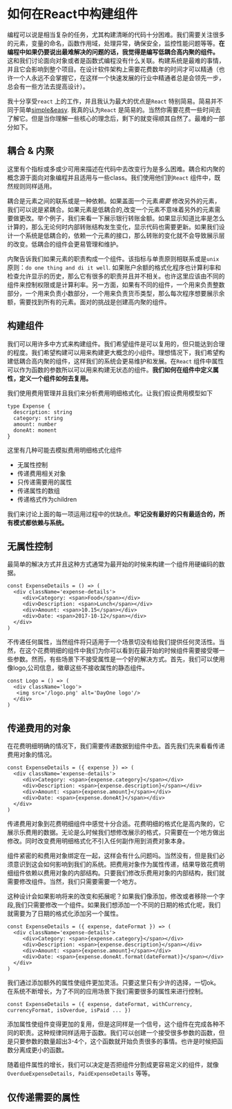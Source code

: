 # 如何在React中构建组件

编程可以说是相当复杂的任务，尤其构建清晰的代码十分困难。我们需要关注很多的元素，变量的命名，函数作用域，处理异常，确保安全，监控性能问题等等。**在编程中如果仍要说出最难解决的问题的话，我觉得是编写低耦合高内聚的组件。** 这和我们讨论面向对象或者是函数式编程没有什么关联。构建系统是最难的事情，并且它会影响到整个项目。在设计软件架构上需要花费数年的时间才可以精通（也许一个人永远不会掌握它，在这样一个快速发展的行业中精通者总是会领先一步，总会有一些方法去提高设计）。

我十分享受`react` 上的工作，并且我认为最大的优点是`React` 特别简易。简易并不同于简单[simple&easy](https://www.infoq.com/presentations/Simple-Made-Easy). 我真的认为`React` 是简易的。当然你需要花费一些时间去了解它。但是当你理解一些核心的理念后，剩下的就变得顺其自然了。最难的一部分如下。

## 耦合 & 内聚
这里有个指标或多或少可用来描述在代码中去改变行为是多么困难。耦合和内聚的概念源于面向对象编程并且适用与一些class。我们使用他们到`React` 组件中，既然规则同样适用。

耦合是元素之间的联系或是一种依赖。如果盖面一个元素*需要* 修改另外的元素，我们可以说是紧耦合。如果元素是低耦合的,改变一个元素不意味着另外的元素需要做更改。举个例子，我们来看一下展示银行转账金额。如果显示知道比率是怎么计算的，那么无论何时内部转账结构发生变化，显示代码也需要更新。如果我们设计一个系统是低耦合的，依赖一个元素的接口，那么转账的变化就不会导致展示层的改变。低耦合的组件会更易管理和维护。

内聚告诉我们如果元素的职责构成一个组件。该指标与单责原则相联系或是`unix` 原则：`do one thing and di it well`. 如果账户余额的格式化程序也计算利率和检查允许显示的历史，那么它有很多的职责并且并不相关。也许这里应该由不同的组件来控制权限或是计算利率。另一方面，如果有不同的组件，一个用来负责整数部分，一个用来负责小数部分，一个用来负责货币类型，那么每次程序想要展示余额，需要找到所有的元素。面对的挑战是创建高内聚的组件。

## 构建组件

我们可以用许多中方式来构建组件。我们希望组件是可以复用的，但只能达到合理的程度。我们希望构建可以用来构建更大概念的小组件。理想情况下，我们希望构建低耦合高内聚的组件，这样我们的系统会更易维护和发展。在`React` 组件中属性可以作为函数的参数所以可以用来构建无状态的组件。**我们如何在组件中定义属性，定义一个组件如何去复用。**

我们使用费用管理并且我们来分析费用明细格式化。让我们假设费用模型如下
```
type Expense {
  description: string
  category: string
  amount: number
  doneAt: moment
}
```

这里有几种可能去模拟费用明细格式化组件

* 无属性控制
*  传递费用相关对象
*  只传递需要用的属性
*  传递属性的数组
*  传递格式作为children

我们来讨论上面的每一项运用过程中的优缺点。**牢记没有最好的只有最适合的，所有模式都依赖与系统。**

## 无属性控制

最简单的解决方式并且这种方式通常为最开始的时候来构建一个组件用硬编码的数据。

```
const ExpenseDetails = () => (
  <div className='expense-details'>
     <div>Category: <span>Food</span></div>
     <div>Description: <span>Lunch</span></div>
     <div>Amount: <span>10.15</span></div>
     <div>Date: <span>2017-10-12</span></div>
  </div>
)
```

不传递任何属性，当然组件将只适用于一个场景切没有给我们提供任何灵活性。当然，在这个花费明细的组件中我们为你可以看到在最开始的时候组件需要接受哪一些参数。然而，有些场景下不接受属性是一个好的解决方式。首先，我们可以使用像logo,公司信息，徽章这些不接收属性的静态组件。

```
const Logo = () => (
  <div className='logo'>
   <img src='/logo.png' alt='DayOne logo'/>
  </div>
)
```


## 传递费用的对象

在花费明细明确的情况下，我们需要传递数据到组件中去。首先我们先来看看传递费用对象的情况。
```
const ExpenseDetails = ({ expense }) => (
  <div className='expense-details'>
     <div>Category: <span>{expense.category}</span></div>
     <div>Description: <span>{expense.description}</span></div>
     <div>Amount: <span>{expense.amount}</span></div>
     <div>Date: <span>{expense.doneAt}</span></div>
  </div>
)
```

传递费用对象到花费明细组件中感觉十分合适。花费明细的格式化是高内聚的，它展示乐费用的数据。无论是么时候我们想修改展示的格式，只需要在一个地方做出修改。同时改变费用明细格式化不引入任何副作用到消费对象本身。

组件紧密的和费用对象绑定在一起，这样会有什么问题吗。当然没有，但是我们必须意识到这会如何影响到我们的系统。把费用对象作为属性传递，结果导致花费明细组件依赖以费用对象的内部结构。只要我们修改乐费用对象的内部结构，我们就需要修改组件。当然，我们只需要需要一个地方。

这种设计会如果影响将来的改变和拓展呢？如果我们像添加，修改或者移除一个字段,我们只需要修改一个组件。如果我们想添加一个不同的日期的格式化呢，我们就需要为了日期的格式化添加另一个属性。
```
const ExpenseDetails = ({ expense, dateFormat }) => (
  <div className='expense-details'>
     <div>Category: <span>{expense.category}</span></div>
     <div>Description: <span>{expense.description}</span></div>
     <div>Amount: <span>{expense.amount}</span></div>
     <div>Date: <span>{expense.doneAt.format(dateFormat)}</span></div>
  </div>
)
```

我们通过添加额外的属性使组件更加灵活。只要这里只有少许的选择，一切ok。在系统不断增长，为了不同的应用场景下我们需要很多的属性来进行控制。
```
const ExpenseDetails = ({ expense, dateFormat, withCurrency, currencyFormat, isOverdue, isPaid ... })
```

添加属性使组件变得更加的复用，但是这同样是一个信号，这个组件在完成各种不同的职责。这种规律同样适用于函数。我们可以创建一个接受很多参数的函数，但是只要参数的数量超出3-4个，这个函数就开始负责很多的事情。也许是时候把函数分离成更小的函数。

随着组件属性的增长，我们可以决定是否把组件分割成更容易定义的组件，就像`OverdueExpenseDetails, PaidExpenseDetails` 等等。

## 仅传递需要的属性